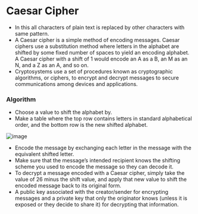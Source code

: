 # Caesar Cipher 
- In this all characters of plain text is replaced by other characters with same pattern.
- A Caesar cipher is a simple method of encoding messages. Caesar ciphers use a substitution method where letters in the alphabet are shifted by some fixed number of spaces to yield an encoding alphabet. A Caesar cipher with a shift of 1 would encode an A as a B, an M as an N, and a Z as an A, and so on.
- Cryptosystems use a set of procedures known as cryptographic algorithms, or ciphers, to encrypt and decrypt messages to secure communications among devices and applications.

### Algorithm
- Choose a value to shift the alphabet by.
- Make a table where the top row contains letters in standard alphabetical order, and the bottom row is the new shifted alphabet.


![image](https://user-images.githubusercontent.com/88529671/218424328-ab741360-a66c-402a-ac40-3dc0f2b05443.png)

- Encode the message by exchanging each letter in the message with the equivalent shifted letter.
- Make sure that the message’s intended recipient knows the shifting scheme you used to encode the message so they can decode it.
- To decrypt a message encoded with a Caesar cipher, simply take the value of 26 minus the shift value, and apply that new value to shift the encoded message back to its original form.
- A public key associated with the creator/sender for encrypting messages and a private key that only the originator knows (unless it is exposed or they decide to share it) for decrypting that information.
